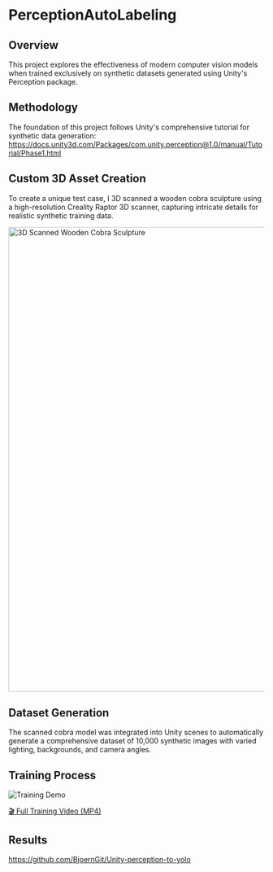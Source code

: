 # PerceptionAutoLabeling

## Overview
This project explores the effectiveness of modern computer vision models when trained exclusively on synthetic datasets generated using Unity's Perception package.

## Methodology
The foundation of this project follows Unity's comprehensive tutorial for synthetic data generation:
https://docs.unity3d.com/Packages/com.unity.perception@1.0/manual/Tutorial/Phase1.html

## Custom 3D Asset Creation
To create a unique test case, I 3D scanned a wooden cobra sculpture using a high-resolution Creality Raptor 3D scanner, capturing intricate details for realistic synthetic training data.

<img width="921" height="913" alt="3D Scanned Wooden Cobra Sculpture" src="https://github.com/user-attachments/assets/b6f2f63f-6ecf-47bf-aeb8-4851c4b31bde" />

## Dataset Generation
The scanned cobra model was integrated into Unity scenes to automatically generate a comprehensive dataset of 10,000 synthetic images with varied lighting, backgrounds, and camera angles.

## Training Process
![Training Demo](./Videos/KobraTrainGif.gif)

[🎬 Full Training Video (MP4)](./Videos/KobraTraining.mp4)

## Results
https://github.com/BjoernGit/Unity-perception-to-yolo
